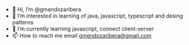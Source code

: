 - 👋 Hi, I’m @gmendozaribera
- 👀 I’m interested in learning of java, javascript, typescript and desing patterns
- 🌱 I’m currently learning javascript, connect client-server
- 📫 How to reach me email gmendozaribera@gmail.com

<!---
gmendozaribera/gmendozaribera is a ✨ special ✨ repository because its `README.md` (this file) appears on your GitHub profile.
You can click the Preview link to take a look at your changes.
--->
